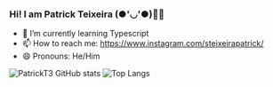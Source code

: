 ### Hi! I am Patrick Teixeira (●'◡'●)🫥🤐

- 🌱 I’m currently learning Typescript
- 📫 How to reach me: https://www.instagram.com/steixeirapatrick/
- 😄 Pronouns: He/Him


![PatrickT3 GitHub stats](https://github-readme-stats.vercel.app/api?username=PatrickT3&show_icons=true&theme=transparent)
![Top Langs](https://github-readme-stats.vercel.app/api/top-langs/?username=PatrickT3&layout=compact)
